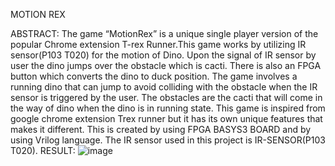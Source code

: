 MOTION REX

ABSTRACT:
The game “MotionRex” is a unique single player version of the popular Chrome extension T-rex Runner.This game works by utilizing IR sensor(P103 T020)  for the motion of Dino. Upon the signal of IR sensor by user the dino jumps over the obstacle which is cacti. There is also an FPGA button which converts the dino to duck position.
The game involves a running dino that can jump to avoid colliding with the obstacle when the IR sensor is triggered by the user. The obstacles are the cacti that will come in the way of dino when the dino is in running state. This game is inspired from google chrome extension Trex runner but it has its own unique features that makes it different. This is created by using FPGA BASYS3 BOARD and by using Vrilog language. The IR sensor used in this project is IR-SENSOR(P103 T020).
RESULT:
![image](https://github.com/saira-talha/MotionRex/assets/151999366/ea545309-c249-4141-93ec-1039da05a9e1)
